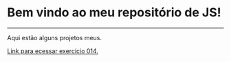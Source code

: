 # Bem vindo ao meu repositório de JS!
***
Aqui estão alguns projetos meus.


<a href="https://marqueszin.github.io/meu-repositorio-de-JS/ex014/modelo.html">Link para ecessar exercício 014.</a>